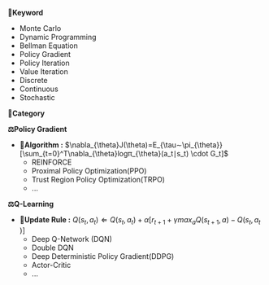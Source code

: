 

**📖Keyword**
* Monte Carlo
* Dynamic Programming
* Bellman Equation
* Policy Gradient
* Policy Iteration
* Value Iteration
* Discrete
* Continuous
* Stochastic


**🌳Category**

**⚖️Policy Gradient**
* 🌟**Algorithm :** $\nabla_{\theta}​J(\theta)=E_{\tau∼\pi_{\theta}}​​[\sum_{t=0}^T​\nabla_{\theta}​logπ_{\theta}​(a_t​∣s_t​) \cdot G_t​]$
	* REINFORCE
	* Proximal Policy Optimization(PPO)
	* Trust Region Policy Optimization(TRPO)
	* ...

**⚖️Q-Learning**
* 🌟**Update Rule :** $Q(s_t​,a_t​)\Leftarrow Q(s_t​,a_t​)+\alpha[r_{t+1}​+\gamma max_{a}​Q(s_{t+1}​,a)−Q(s_t​,a_t​)]$
	* Deep Q-Network (DQN)
	* Double DQN
	* Deep Deterministic Policy Gradient(DDPG)
	* Actor-Critic
	* ...
